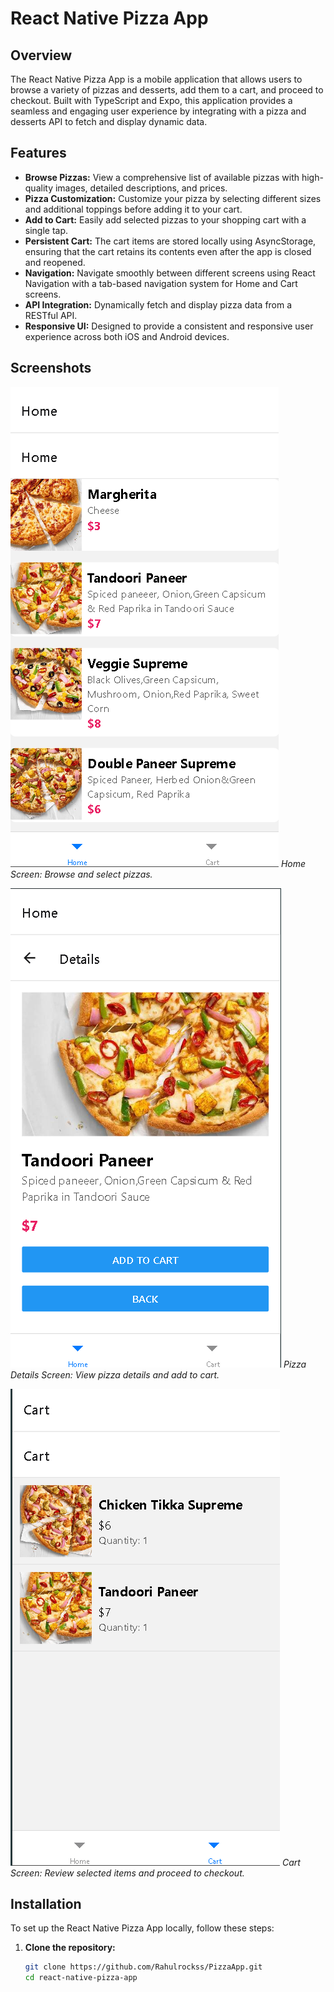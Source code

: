 # React Native Pizza App



## Overview

The React Native Pizza App is a mobile application that allows users to browse a variety of pizzas and desserts, add them to a cart, and proceed to checkout. Built with TypeScript and Expo, this application provides a seamless and engaging user experience by integrating with a pizza and desserts API to fetch and display dynamic data.

## Features

- **Browse Pizzas:** View a comprehensive list of available pizzas with high-quality images, detailed descriptions, and prices.
- **Pizza Customization:** Customize your pizza by selecting different sizes and additional toppings before adding it to your cart.
- **Add to Cart:** Easily add selected pizzas to your shopping cart with a single tap.
- **Persistent Cart:** The cart items are stored locally using AsyncStorage, ensuring that the cart retains its contents even after the app is closed and reopened.
- **Navigation:** Navigate smoothly between different screens using React Navigation with a tab-based navigation system for Home and Cart screens.
- **API Integration:** Dynamically fetch and display pizza data from a RESTful API.
- **Responsive UI:** Designed to provide a consistent and responsive user experience across both iOS and Android devices.

## Screenshots

![Home Screen](./assets/screenshots/home.png)
*Home Screen: Browse and select pizzas.*

![Pizza Details Screen](./assets/screenshots/details.png)
*Pizza Details Screen: View pizza details and add to cart.*

![Cart Screen](./assets/screenshots/cart.png)
*Cart Screen: Review selected items and proceed to checkout.*

## Installation

To set up the React Native Pizza App locally, follow these steps:

1. **Clone the repository:**

   ```bash
   git clone https://github.com/Rahulrockss/PizzaApp.git
   cd react-native-pizza-app
